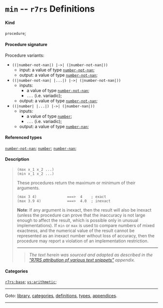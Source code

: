 

<a id='definition__r7rs__min'></a>

# `min` -- `r7rs` Definitions


#### Kind

`procedure`;


#### Procedure signature

Procedure variants:
 * `((|number-not-nan|) |->| (|number-not-nan|))`
   * input: a value of type [`number-not-nan`](../../r7rs/types/number-not-nan.md#type__r7rs__number-not-nan);
   * output: a value of type [`number-not-nan`](../../r7rs/types/number-not-nan.md#type__r7rs__number-not-nan);
 * `((|number-not-nan| |...|) |->| (|number-not-nan|))`
   * inputs:
     * a value of type [`number-not-nan`](../../r7rs/types/number-not-nan.md#type__r7rs__number-not-nan);
     * `...` (i.e. variadic);
   * output: a value of type [`number-not-nan`](../../r7rs/types/number-not-nan.md#type__r7rs__number-not-nan);
 * `((|number| |...|) |->| (|number-nan|))`
   * inputs:
     * a value of type [`number`](../../r7rs/types/number.md#type__r7rs__number);
     * `...` (i.e. variadic);
   * output: a value of type [`number-nan`](../../r7rs/types/number-nan.md#type__r7rs__number-nan);


#### Referenced types

[`number-not-nan`](../../r7rs/types/number-not-nan.md#type__r7rs__number-not-nan);
[`number`](../../r7rs/types/number.md#type__r7rs__number);
[`number-nan`](../../r7rs/types/number-nan.md#type__r7rs__number-nan);


#### Description

> ````
> (max x_1 x_2 ...)
> (min x_1 x_2 ...)
> ````
> 
> 
> These procedures return the maximum or minimum of their arguments.
> 
> ````
> (max 3 4)              ===>  4    ; exact
> (max 3.9 4)            ===>  4.0  ; inexact
> ````
> 
> **Note**:  If any argument is inexact, then the result will also be inexact (unless
> the procedure can prove that the inaccuracy is not large enough to affect the
> result, which is possible only in unusual implementations).  If `min` or
> `max` is used to compare numbers of mixed exactness, and the numerical
> value of the result cannot be represented as an inexact number without loss of
> accuracy, then the procedure may report a violation of an implementation
> restriction.
> 
> 
> ----
> > *The text herein was sourced and adapted as described in the ["R7RS attribution of various text snippets"](../../r7rs/appendices/attribution.md#appendix__r7rs__attribution) appendix.*


#### Categories

[`r7rs:base`](../../r7rs/categories/r7rs_3a_base.md#category__r7rs__r7rs_3a_base);
[`vs:arithmetic`](../../r7rs/categories/vs_3a_arithmetic.md#category__r7rs__vs_3a_arithmetic);

----

Goto: [library](../../r7rs/_index.md#library__r7rs), [categories](../../r7rs/categories/_index.md#toc__r7rs__categories), [definitions](../../r7rs/definitions/_index.md#toc__r7rs__definitions), [types](../../r7rs/types/_index.md#toc__r7rs__types), [appendices](../../r7rs/appendices/_index.md#toc__r7rs__appendices).

----

